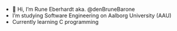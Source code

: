 - 👋 Hi, I’m Rune Eberhardt aka. @denBruneBarone
- I’m studying Software Engineering on Aalborg University (AAU)
- Currently learning C programming


<!---
denBruneBarone/denBruneBarone is a ✨ special ✨ repository because its `README.md` (this file) appears on your GitHub profile.
You can click the Preview link to take a look at your changes.
--->
